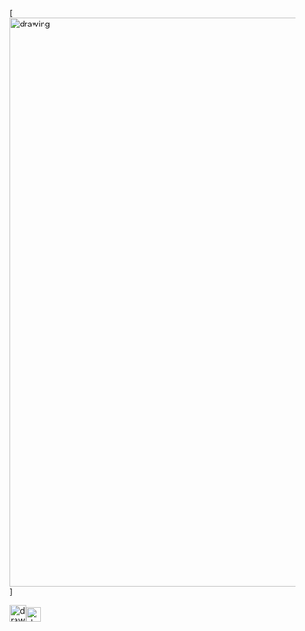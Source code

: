 [<img src="https://user-images.githubusercontent.com/57723790/72178714-3e4b0f80-33c2-11ea-8b72-a7d8b9878e6e.png" alt="drawing" width="1000"/>]

[<img src="https://user-images.githubusercontent.com/57723790/69009439-e5b44480-0933-11ea-8c7a-a59c860072fb.png" alt="drawing" width="30"/><img src="https://user-images.githubusercontent.com/57723790/72177145-d8a95400-33be-11ea-9c96-d9fc9e366571.jpg" alt="drawing" width="25"/>](https://elianawassermann.github.io/CVenglish/Publications)
